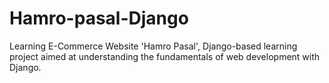 # Hamro-pasal-Django
Learning E-Commerce Website 'Hamro Pasal', Django-based learning project aimed at understanding the fundamentals of web development with Django. 
